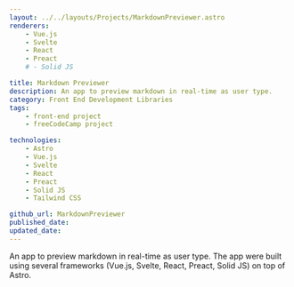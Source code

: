 ```yaml
---
layout: ../../layouts/Projects/MarkdownPreviewer.astro
renderers:
    - Vue.js
    - Svelte
    - React
    - Preact
    # - Solid JS

title: Markdown Previewer
description: An app to preview markdown in real-time as user type.
category: Front End Development Libraries
tags:
    - front-end project
    - freeCodeCamp project

technologies: 
    - Astro
    - Vue.js
    - Svelte
    - React
    - Preact
    - Solid JS
    - Tailwind CSS

github_url: MarkdownPreviewer
published_date: 
updated_date: 
---
```


An app to preview markdown in real-time as user type. The app were built using several frameworks (Vue.js, Svelte, React, Preact, Solid JS) on top of Astro.